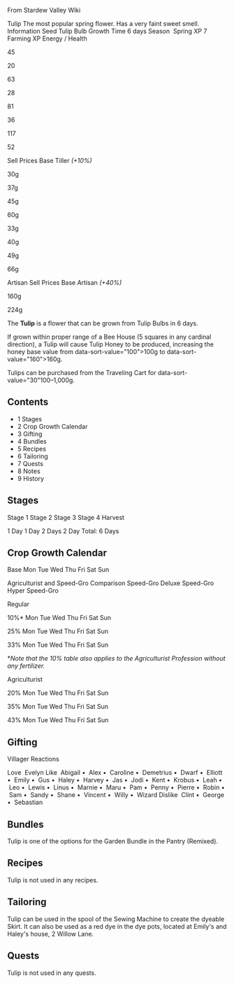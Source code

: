 From Stardew Valley Wiki

Tulip The most popular spring flower. Has a very faint sweet smell. Information Seed Tulip Bulb Growth Time 6 days Season  Spring XP 7 Farming XP Energy / Health

45

20

63

28

81

36

117

52

Sell Prices Base Tiller *(+10%)*

30g

37g

45g

60g

33g

40g

49g

66g

Artisan Sell Prices Base Artisan *(+40%)*

160g

224g

The **Tulip** is a flower that can be grown from Tulip Bulbs in 6 days.

If grown within proper range of a Bee House (5 squares in any cardinal direction), a Tulip will cause Tulip Honey to be produced, increasing the honey base value from data-sort-value="100"&gt;100g to data-sort-value="160"&gt;160g.

Tulips can be purchased from the Traveling Cart for data-sort-value="30"100–1,000g.

## Contents

- 1 Stages
- 2 Crop Growth Calendar
- 3 Gifting
- 4 Bundles
- 5 Recipes
- 6 Tailoring
- 7 Quests
- 8 Notes
- 9 History

## Stages

Stage 1 Stage 2 Stage 3 Stage 4 Harvest

1 Day 1 Day 2 Days 2 Day Total: 6 Days

## Crop Growth Calendar

Base Mon Tue Wed Thu Fri Sat Sun

Agriculturist and Speed-Gro Comparison Speed-Gro Deluxe Speed-Gro Hyper Speed-Gro

Regular

10%* Mon Tue Wed Thu Fri Sat Sun

25% Mon Tue Wed Thu Fri Sat Sun

33% Mon Tue Wed Thu Fri Sat Sun

\**Note that the 10% table also applies to the Agriculturist Profession without any fertilizer.*

Agriculturist

20% Mon Tue Wed Thu Fri Sat Sun

35% Mon Tue Wed Thu Fri Sat Sun

43% Mon Tue Wed Thu Fri Sat Sun

## Gifting

Villager Reactions

Love  Evelyn Like  Abigail •  Alex •  Caroline •  Demetrius •  Dwarf •  Elliott •  Emily •  Gus •  Haley •  Harvey •  Jas •  Jodi •  Kent •  Krobus •  Leah •  Leo •  Lewis •  Linus •  Marnie •  Maru •  Pam •  Penny •  Pierre •  Robin •  Sam •  Sandy •  Shane •  Vincent •  Willy •  Wizard Dislike  Clint •  George •  Sebastian

## Bundles

Tulip is one of the options for the Garden Bundle in the Pantry (Remixed).

## Recipes

Tulip is not used in any recipes.

## Tailoring

Tulip can be used in the spool of the Sewing Machine to create the dyeable Skirt. It can also be used as a red dye in the dye pots, located at Emily's and Haley's house, 2 Willow Lane.

## Quests

Tulip is not used in any quests.